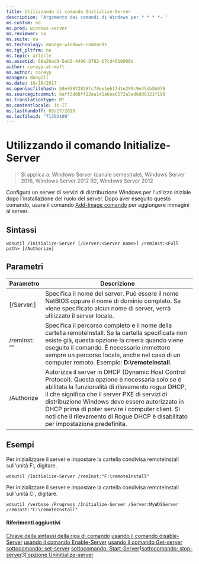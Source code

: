```yaml
---
title: Utilizzando il comando Initialize-Server
description: 'Argomento dei comandi di Windows per * * * *- '
ms.custom: na
ms.prod: windows-server
ms.reviewer: na
ms.suite: na
ms.technology: manage-windows-commands
ms.tgt_pltfrm: na
ms.topic: article
ms.assetid: 68a26ad9-5eb2-4490-b782-b7cd46b8000d
author: coreyp-at-msft
ms.author: coreyp
manager: dongill
ms.date: 10/16/2017
ms.openlocfilehash: b9e95972838fc70ee1e617d1e299c9e35db5b979
ms.sourcegitcommit: 6aff3d88ff22ea141a6ea6572a5ad8dd6321f199
ms.translationtype: MT
ms.contentlocale: it-IT
ms.lasthandoff: 09/27/2019
ms.locfileid: "71392100"
---
```

# <a name="using-the-initialize-server-command"></a>Utilizzando il comando Initialize-Server

>Si applica a: Windows Server (canale semestrale), Windows Server 2016, Windows Server 2012 R2, Windows Server 2012

Configura un server di servizi di distribuzione Windows per l'utilizzo iniziale dopo l'installazione del ruolo del server. Dopo aver eseguito questo comando, usare il comando [Add-Image comando](using-the-add-image-command.md) per aggiungere immagini al server.
## <a name="syntax"></a>Sintassi
```
wdsutil /Initialize-Server [/Server:<Server name>] /remInst:<Full path> [/Authorize]
```
## <a name="parameters"></a>Parametri
|Parametro|Descrizione|
|-------|--------|
|[/Server:<Server name>]|Specifica il nome del server. Può essere il nome NetBIOS oppure il nome di dominio completo. Se viene specificato alcun nome di server, verrà utilizzato il server locale.|
|/remInst: "<Full path>"|Specifica il percorso completo e il nome della cartella remoteInstall. Se la cartella specificata non esiste già, questa opzione la creerà quando viene eseguito il comando. È necessario immettere sempre un percorso locale, anche nel caso di un computer remoto. Esempio: **D:\remoteInstall**.|
|/Authorize|Autorizza il server in DHCP (Dynamic Host Control Protocol). Questa opzione è necessaria solo se è abilitata la funzionalità di rilevamento rogue DHCP, il che significa che il server PXE di servizi di distribuzione Windows deve essere autorizzato in DHCP prima di poter servire i computer client. Si noti che il rilevamento di Rogue DHCP è disabilitato per impostazione predefinita.|
## <a name="BKMK_examples"></a>Esempi
Per inizializzare il server e impostare la cartella condivisa remoteInstall sull'unità F:, digitare.
```
wdsutil /Initialize-Server /remInst:"F:\remoteInstall"
```
Per inizializzare il server e impostare la cartella condivisa remoteInstall sull'unità C:, digitare.
```
wdsutil /verbose /Progress /Initialize-Server /Server:MyWDSServer /remInst:"C:\remoteInstall"
```
#### <a name="additional-references"></a>Riferimenti aggiuntivi
[Chiave della sintassi della riga di comando](command-line-syntax-key.md)
[usando il comando disable-Server](using-the-disable-server-command.md)
[usando il comando Enable-Server](using-the-enable-server-command.md)
[usando il comando Get-server](using-the-get-server-command.md)
[sottocomando: set-server](subcommand-set-server.md)
[sottocomando: Start-Server](subcommand-start-server.md)1[sottocomando: stop-server](subcommand-stop-server.md)3[l'opzione Uninitialize-server](the-uninitialize-server-option.md)
